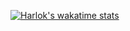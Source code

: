 <!--START_SECTION: waka-->
<!--END_SECTION: waka-->

[![Harlok's wakatime stats](https://github-readme-stats.vercel.app/api/wakatime?username=__warden)](https://github.com/anuraghazra/github-readme-stats)
